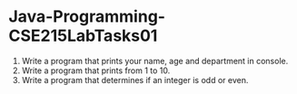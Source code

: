 # Java-Programming-CSE215LabTasks01

1. Write a program that prints your name, age and department in console.
2. Write a program that prints from 1 to 10.
3. Write a program that determines if an integer is odd or even.
